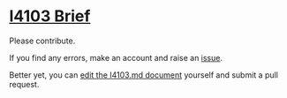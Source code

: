 # [I4103 Brief](I4103.md)

Please contribute.

If you find any errors, make an account and raise an
[issue][1].

Better yet, you can [edit the I4103.md document][2] yourself and
submit a pull request.

[1]: https://github.com/brevityabove/briefabove/issues
[2]: https://github.com/brevityabove/briefabove/edit/master/th-57/I4103/I4103.md
